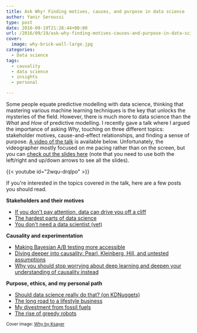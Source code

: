 ```yaml
---
title: Ask Why! Finding motives, causes, and purpose in data science
author: Yanir Seroussi
type: post
date: 2016-09-19T21:28:44+00:00
url: /2016/09/19/ask-why-finding-motives-causes-and-purpose-in-data-science/
cover:
  image: why-brick-wall-large.jpg
categories:
  - Data science
tags:
  - causality
  - data science
  - insights
  - personal

---
```

Some people equate predictive modelling with data science, thinking that mastering various machine learning techniques is the key that unlocks the mysteries of the field. However, there is much more to data science than the _What_ and _How_ of predictive modelling. I recently gave a talk where I argued the importance of asking _Why_, touching on three different topics: stakeholder motives, cause-and-effect relationships, and finding a sense of purpose. <a href="http://www.youtube.com/watch?v=2wqu-drqlpo" target="_blank" rel="noopener">A video of the talk</a> is available below. Unfortunately, the videographer mostly focused on me pacing rather than on the screen, but you can <a href="https://yanirs.github.io/talks/ask-why/" target="_blank" rel="noopener">check out the slides here</a> (note that you need to use both the left/right and up/down arrows to see all the slides).

<p>
  {{< youtube id="2wqu-drqlpo" >}}
</p>

If you're interested in the topics covered in the talk, here are a few posts you should read.

**Stakeholders and their motives**

  * [If you don't pay attention, data can drive you off a cliff][1]
  * [The hardest parts of data science][2]
  * [You don't need a data scientist (yet)][3]

**Causality and experimentation**

  * [Making Bayesian A/B testing more accessible][4]
  * [Diving deeper into causality: Pearl, Kleinberg, Hill, and untested assumptions][5]
  * [Why you should stop worrying about deep learning and deepen your understanding of causality instead][6]

**Purpose, ethics, and my personal path**

  * [Should data science really do that? (on KDNuggets)][7]
  * [The long road to a lifestyle business][8]
  * [My divestment from fossil fuels][9]
  * [The rise of greedy robots][10]

<small>Cover image: <a href="https://flic.kr/p/9yaos5" target="_blank" rel="noopener">Why by Ksayer</a></small>

 [1]: http://yanirseroussi.com/2016/08/21/seven-ways-to-be-data-driven-off-a-cliff/
 [2]: http://yanirseroussi.com/2015/11/23/the-hardest-parts-of-data-science/
 [3]: http://yanirseroussi.com/2015/08/24/you-dont-need-a-data-scientist-yet/
 [4]: http://yanirseroussi.com/2016/06/19/making-bayesian-ab-testing-more-accessible/
 [5]: http://yanirseroussi.com/2016/05/15/diving-deeper-into-causality-pearl-kleinberg-hill-and-untested-assumptions/
 [6]: http://yanirseroussi.com/2016/02/14/why-you-should-stop-worrying-about-deep-learning-and-deepen-your-understanding-of-causality-instead/
 [7]: http://www.kdnuggets.com/2015/05/should-data-science-do-that.html
 [8]: http://yanirseroussi.com/2015/03/22/the-long-road-to-a-lifestyle-business/
 [9]: http://yanirseroussi.com/2015/04/24/my-divestment-from-fossil-fuels/
 [10]: http://yanirseroussi.com/2016/03/20/the-rise-of-greedy-robots/
